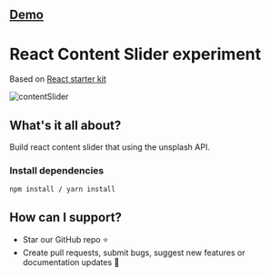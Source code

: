 ## [Demo](https://hamzaerbay.github.io/react-content-slider/)

# React Content Slider experiment
Based on [React starter kit](https://github.com/hamzaerbay/react-starter-kit)

![contentSlider](https://media.giphy.com/media/XJoGFYUFM9VQzExnzC/giphy.gif)

## What's it all about?
Build react content slider that using the unsplash API.

### Install dependencies
```
npm install / yarn install
```
## How can I support?
- Star our GitHub repo ⭐️
- Create pull requests, submit bugs, suggest new features or documentation updates 🔧
